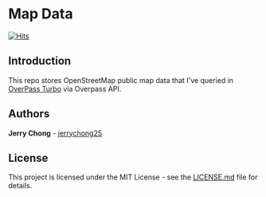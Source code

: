 # Map Data 

[![Hits](https://hits.seeyoufarm.com/api/count/incr/badge.svg?url=https%3A%2F%2Fgithub.com%2Fjerrychong25%2Fmap-data&count_bg=%2379C83D&title_bg=%23555555&icon=&icon_color=%23E7E7E7&title=hits&edge_flat=false)](https://hits.seeyoufarm.com)

## Introduction

This repo stores OpenStreetMap public map data that I've queried in [OverPass Turbo](https://overpass-turbo.eu/) via Overpass API.

## Authors

**Jerry Chong** - [jerrychong25](https://github.com/jerrychong25)

## License

This project is licensed under the MIT License - see the [LICENSE.md](LICENSE.md) file for details.
